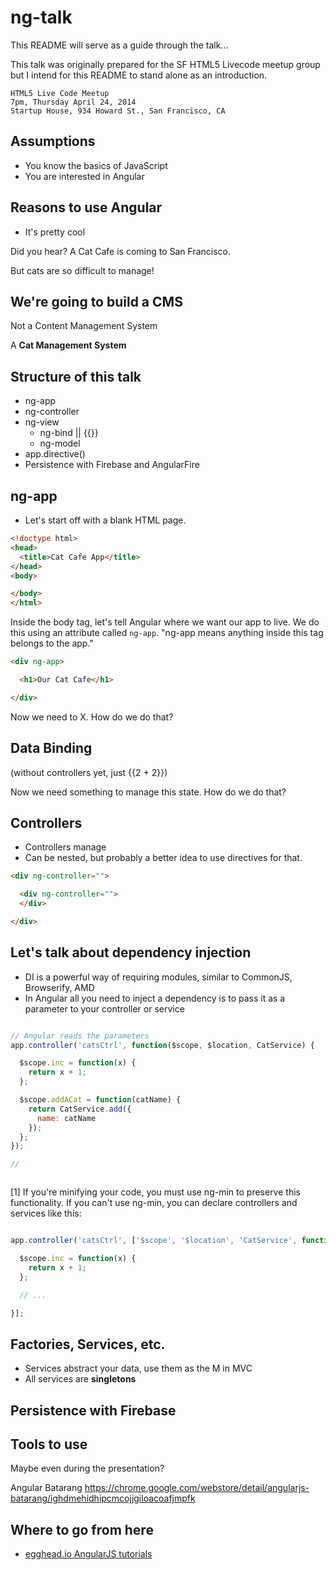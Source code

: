 ng-talk
==============

This README will serve as a guide through the talk...

This talk was originally prepared for the SF HTML5 Livecode meetup group but I intend for this README to stand alone as an introduction.

```
HTML5 Live Code Meetup
7pm, Thursday April 24, 2014
Startup House, 934 Howard St., San Francisco, CA
```

## Assumptions

- You know the basics of JavaScript
- You are interested in Angular

## Reasons to use Angular

- It's pretty cool

Did you hear? A Cat Cafe is coming to San Francisco.

But cats are so difficult to manage!

## We're going to build a CMS

Not a Content Management System

A **Cat Management System**

## Structure of this talk

- ng-app
- ng-controller
- ng-view
  - ng-bind || {{}}
  - ng-model
- app.directive()
- Persistence with Firebase and AngularFire

## ng-app

- Let's start off with a blank HTML page.

```html
<!doctype html>
<head>
  <title>Cat Cafe App</title>
</head>
<body>

</body>
</html>
```

Inside the body tag, let's tell Angular where we want our app to live. We do this using an attribute called `ng-app`. "ng-app means anything inside this tag belongs to the app."

```html
<div ng-app>

  <h1>Our Cat Cafe</h1>

</div>
```

Now we need to X. How do we do that?

## Data Binding

(without controllers yet, just {{2 + 2}})

Now we need something to manage this state. How do we do that?

## Controllers

- Controllers manage
- Can be nested, but probably a better idea to use directives for that.

```html
<div ng-controller="">

  <div ng-controller="">
  </div>

</div>
```

## Let's talk about dependency injection

- DI is a powerful way of requiring modules, similar to CommonJS, Browserify, AMD
- In Angular all you need to inject a dependency is to pass it as a parameter to your controller or service

```javascript

// Angular reads the parameters
app.controller('catsCtrl', function($scope, $location, CatService) {

  $scope.inc = function(x) {
    return x + 1;
  };

  $scope.addACat = function(catName) {
    return CatService.add({
      name: catName
    });
  };
});

// 



```

[1] If you're minifying your code, you must use ng-min to preserve this functionality. If you can't use ng-min, you can declare controllers and services like this:

```javascript

app.controller('catsCtrl', ['$scope', '$location', 'CatService', function($scope, $location, CatService) {

  $scope.inc = function(x) {
    return x + 1;
  };

  // ...

}];

```

## Factories, Services, etc.

- Services abstract your data, use them as the M in MVC
- All services are **singletons**

## Persistence with Firebase

## Tools to use

Maybe even during the presentation?

Angular Batarang
https://chrome.google.com/webstore/detail/angularjs-batarang/ighdmehidhipcmcojjgiloacoafjmpfk

## Where to go from here

- [egghead.io AngularJS tutorials](https://egghead.io/technologies/angularjs)
